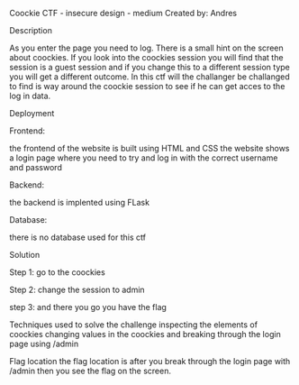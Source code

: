 Coockie CTF - insecure design - medium 
Created by: Andres

Description

As you enter the page you need to log. There is a small hint on the screen about coockies. If you look into the coockies session you will find that the session is a guest session and if you change this to a different session type you will get a different outcome. In this ctf will the challanger be challanged to find is way around the coockie session to see if he can get acces to the log in data.


Deployment

Frontend:

the frontend of the website is built using HTML and CSS
the website shows a login page where you need to try and log in with the correct username and password

Backend:

the backend is implented using FLask

Database:

there is no database used for this ctf


 Solution

Step 1:
go to the coockies 

Step 2:
change the session to admin

step 3:
and there you go you have the flag

Techniques used to solve the challenge
    inspecting the elements of coockies 
    changing values in the coockies 
    and breaking through the login page using /admin

Flag location
  the flag location is after you break through the login page with /admin then you see the flag on the screen.